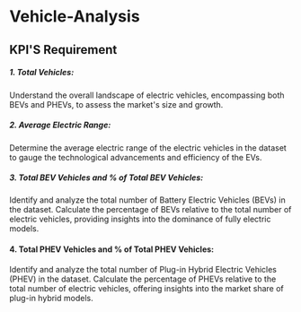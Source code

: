 # Vehicle-Analysis 
## KPI'S Requirement

##### 1. Total Vehicles:

Understand the overall landscape of electric vehicles, encompassing both BEVs and PHEVs, to assess the market's size and growth.

##### 2. Average Electric Range:

Determine the average electric range of the electric vehicles in the dataset to gauge the technological advancements and efficiency of the EVs.

##### 3. Total BEV Vehicles and % of Total BEV Vehicles:

Identify and analyze the total number of Battery Electric Vehicles (BEVs) in the dataset.
Calculate the percentage of BEVs relative to the total number of electric vehicles, providing insights into the dominance of fully electric models.

#### 4. Total PHEV Vehicles and % of Total PHEV Vehicles:

Identify and analyze the total number of Plug-in Hybrid Electric Vehicles (PHEV) in the dataset.
Calculate the percentage of PHEVs relative to the total number of electric vehicles, offering insights into the market share of plug-in hybrid models.
